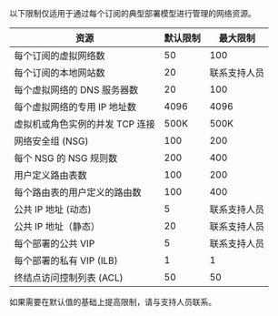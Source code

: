 以下限制仅适用于通过每个订阅的典型部署模型进行管理的网络资源。

资源| 默认限制 | 最大限制
--- | --- | --- 
每个订阅的虚拟网络数 | 50 | 100
每个订阅的本地网站数 | 20 | 联系支持人员
每个虚拟网络的 DNS 服务器数 | 20 | 100
每个虚拟网络的专用 IP 地址数 | 4096 | 4096
虚拟机或角色实例的并发 TCP 连接 | 500K | 500K 
网络安全组 (NSG) | 100 | 200
每个 NSG 的 NSG 规则数 | 200 | 400
用户定义路由表数 | 100 | 200
每个路由表的用户定义的路由数 | 100 | 400
公共 IP 地址 (动态) | 5 | 联系支持人员
公共 IP 地址（静态） | 20 | 联系支持人员
每个部署的公共 VIP | 5 | 联系支持人员
每个部署的私有 VIP (ILB) | 1 | 1
终结点访问控制列表 (ACL) | 50 | 50

如果需要在默认值的基础上提高限制，请与支持人员联系。

<!---HONumber=Mooncake_0418_2016-->